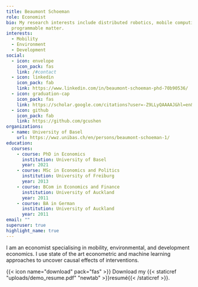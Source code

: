 ```yaml
---
title: Beaumont Schoeman
role: Economist
bio: My research interests include distributed robotics, mobile computing and
  programmable matter.
interests:
  - Mobility
  - Environment
  - Development
social:
  - icon: envelope
    icon_pack: fas
    link: /#contact
  - icon: linkedin
    icon_pack: fab
    link: https://www.linkedin.com/in/beaumont-schoeman-phd-70b90536/
  - icon: graduation-cap
    icon_pack: fas
    link: https://scholar.google.com/citations?user=-Z9LLyQAAAAJ&hl=en&oi=ao
  - icon: github
    icon_pack: fab
    link: https://github.com/gcushen
organizations:
  - name: University of Basel
    url: https://wwz.unibas.ch/en/persons/beaumont-schoeman-1/
education:
  courses:
    - course: PhD in Economics
      institution: University of Basel
      year: 2021
    - course: MSc in Economics and Politics
      institution: University of Freiburg
      year: 2013
    - course: BCom in Economics and Finance
      institution: University of Auckland
      year: 2011
    - course: BA in German
      institution: University of Auckland
      year: 2011
email: ""
superuser: true
highlight_name: true
---
```

I am an economist specialising in mobility, environmental, and development economics. I use state of the art econometric and machine learning approaches to uncover causal effects of interventions.

{{< icon name="download" pack="fas" >}} Download my {{< staticref "uploads/demo_resume.pdf" "newtab" >}}resumé{{< /staticref >}}.